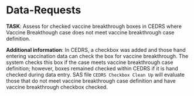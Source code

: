 # Data-Requests

**TASK**: Assess for checked vaccine breakthrough boxes in CEDRS where Vaccine Breakthough case does not meet vaccine breakthrough case definition. 

**Additional information**: In CEDRS, a checkbox was added and those hand entering vaccination data can check the box for vaccine breakthrough. The system checks this box if the case meets vaccine breakthrough case definition; however, boxes remained checked within CEDRS if it is hand checked during data entry.  SAS file `CEDRS Checkbox Clean Up` will evaluate those that do not meet vaccine breakthrough case definition and have vaccine breakthrough checkbox checked.

